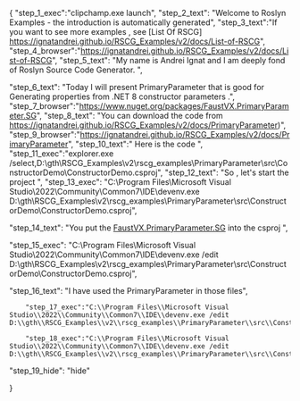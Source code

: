 {
    "step_1_exec":"clipchamp.exe launch",
    "step_2_text": "Welcome to Roslyn Examples - the introduction is automatically generated",
    "step_3_text":"If you want to see more examples , see  [List Of RSCG] https://ignatandrei.github.io/RSCG_Examples/v2/docs/List-of-RSCG",
    "step_4_browser":"https://ignatandrei.github.io/RSCG_Examples/v2/docs/List-of-RSCG",
    "step_5_text": "My name is Andrei Ignat and I am deeply fond of Roslyn Source Code Generator. ",

"step_6_text": "Today I will present PrimaryParameter  that is good for Generating properties from .NET 8 constructor parameters .",
"step_7_browser":"https://www.nuget.org/packages/FaustVX.PrimaryParameter.SG",
"step_8_text": "You can download the code from https://ignatandrei.github.io/RSCG_Examples/v2/docs/PrimaryParameter)",
"step_9_browser":"https://ignatandrei.github.io/RSCG_Examples/v2/docs/PrimaryParameter",
"step_10_text":" Here is the code ",
"step_11_exec":"explorer.exe /select,D:\\gth\\RSCG_Examples\\v2\\rscg_examples\\PrimaryParameter\\src\\ConstructorDemo\\ConstructorDemo.csproj",
"step_12_text": "So , let's start the project ",
"step_13_exec": "C:\\Program Files\\Microsoft Visual Studio\\2022\\Community\\Common7\\IDE\\devenv.exe D:\\gth\\RSCG_Examples\\v2\\rscg_examples\\PrimaryParameter\\src\\ConstructorDemo\\ConstructorDemo.csproj",

"step_14_text": "You put the  [FaustVX.PrimaryParameter.SG](https://www.nuget.org/packages/FaustVX.PrimaryParameter.SG) into the csproj ",

"step_15_exec": "C:\\Program Files\\Microsoft Visual Studio\\2022\\Community\\Common7\\IDE\\devenv.exe /edit D:\\gth\\RSCG_Examples\\v2\\rscg_examples\\PrimaryParameter\\src\\ConstructorDemo\\ConstructorDemo.csproj",

"step_16_text": "I have used the PrimaryParameter in those files",


        "step_17_exec":"C:\\Program Files\\Microsoft Visual Studio\\2022\\Community\\Common7\\IDE\\devenv.exe /edit D:\\gth\\RSCG_Examples\\v2\\rscg_examples\\PrimaryParameter\\src\\ConstructorDemo\\Person.cs",
    
        "step_18_exec":"C:\\Program Files\\Microsoft Visual Studio\\2022\\Community\\Common7\\IDE\\devenv.exe /edit D:\\gth\\RSCG_Examples\\v2\\rscg_examples\\PrimaryParameter\\src\\ConstructorDemo\\Program.cs",
    
"step_19_hide": "hide"


}